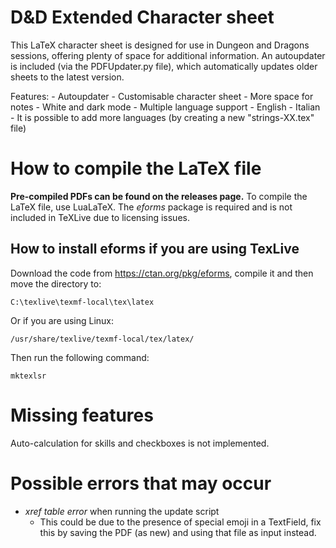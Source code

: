# D&D Extended Character sheet

This LaTeX character sheet is designed for use in Dungeon and Dragons sessions, offering plenty of space for additional information.
An autoupdater is included (via the PDFUpdater.py file), which automatically updates older sheets to the latest version.

Features:
    - Autoupdater
    - Customisable character sheet
    - More space for notes
    - White and dark mode
    - Multiple language support
      - English
      - Italian
      - It is possible to add more languages (by creating a new "strings-XX.tex" file)

# How to compile the LaTeX file
**Pre-compiled PDFs can be found on the releases page.**
To compile the LaTeX file, use LuaLaTeX.
The _eforms_ package is required and is not included in TeXLive due to licensing issues.

## How to install eforms if you are using TexLive
Download the code from https://ctan.org/pkg/eforms, compile it and then move the directory to:

```C:\texlive\texmf-local\tex\latex```

Or if you are using Linux:

```/usr/share/texlive/texmf-local/tex/latex/```

Then run the following command:

```mktexlsr```

# Missing features
Auto-calculation for skills and checkboxes is not implemented.

# Possible errors that may occur
- _xref table error_ when running the update script
  - This could be due to the presence of special emoji in a TextField, fix this by saving the PDF (as new) and using that file as input instead.    
